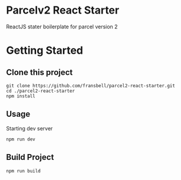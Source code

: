 # Parcelv2 React Starter

ReactJS stater boilerplate for parcel version 2

# Getting Started

## Clone this project

```
git clone https://github.com/fransbell/parcel2-react-starter.git
cd ./parcel2-react-starter
npm install
```

## Usage

Starting dev server

```
npm run dev
```

## Build Project

```
npm run build
```
